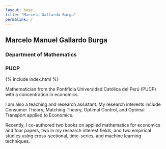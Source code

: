 ```yaml
---
layout: base
title: "Marcelo Gallardo Burga"
permalink: /
---
```


## Marcelo Manuel Gallardo Burga
### Department of Mathematics
### PUCP

{% include index.html %}

Mathematician from the Pontificia Universidad Católica del Perú (PUCP) with a concentration in economics.  

I am also a teaching and research assistant. My research interests include Consumer Theory, Matching Theory, Optimal Control, and Optimal Transport applied to Economics.

Recently, I co-authored two books on applied mathematics for economics and four papers, two in my research interest fields, and two empirical studies using cross-sectional, time-series, and machine learning techniques.
